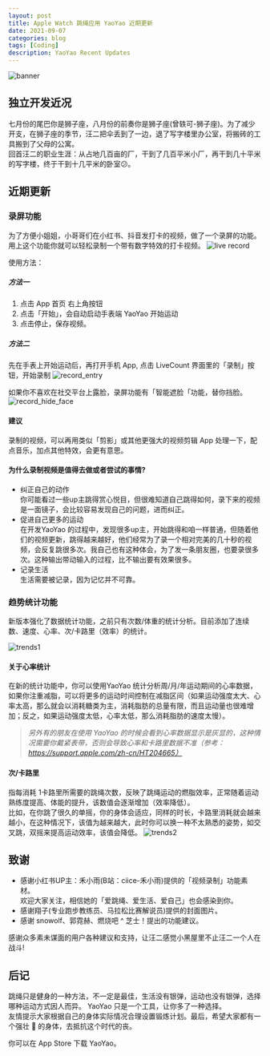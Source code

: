 ```yaml
---
layout: post
title: Apple Watch 跳绳应用 YaoYao 近期更新
date: 2021-09-07
categories: blog
tags: [Coding]
description: YaoYao Recent Updates
---
```


![banner](/img/post/0907/banner.jpeg)
## 独立开发近况
七月份的尾巴你是狮子座，八月份的前奏你是狮子座(曾轶可-狮子座)。为了减少开支，在狮子座的季节，汪二把伞丢到了一边，退了写字楼里办公室，将搬砖的工具搬到了父母的公寓。  
回首汪二的职业生涯：从占地几百亩的厂，干到了几百平米小厂，再干到几十平米的写字楼，终于干到十几平米的卧室😕。  


## 近期更新
### 录屏功能
为了方便小姐姐，小哥哥们在小红书、抖音发打卡的视频，做了一个录屏的功能。用上这个功能你就可以轻松录制一个带有数字特效的打卡视频。
![live record](/img/post/0907/live_rec.gif)  

使用方法：
##### 方法一
1. 点击 App 首页 右上角按钮
2. 点击「开始」，会自动启动手表端 YaoYao 开始运动
3. 点击停止，保存视频。
##### 方法二
先在手表上开始运动后，再打开手机 App, 点击 LiveCount 界面里的「录制」按钮，开始录制
![record_entry](/img/post/0907/rec_entry.jpg)  

如果你不喜欢在社交平台上露脸，录屏功能有「智能遮脸「功能，替你挡脸。
![record_hide_face](/img/post/0907/rec_face.jpg)  

#### 建议
录制的视频，可以再用类似「剪影」或其他更强大的视频剪辑 App 处理一下，配点音乐，加点其他特效，会更有意思。


#### 为什么录制视频是值得去做或者尝试的事情?
- 纠正自己的动作  
你可能看过一些up主跳得赏心悦目，但很难知道自己跳得如何，录下来的视频是一面镜子，会比较容易发现自己的问题，进而纠正。
- 促进自己更多的运动   
在开发YaoYao 的过程中，发现很多up主，开始跳得和咱一样普通，但随着他们的视频更新，跳得越来越好，他们经常为了录一个相对完美的几十秒的视频，会反复跳很多次。我自己也有这种体会，为了发一条朋友圈，也要录很多次。这种输出带动输入的过程，比不输出要有效果很多。
- 记录生活  
生活需要被记录，因为记忆并不可靠。



### 趋势统计功能
新版本强化了数据统计功能，之前只有次数/体重的统计分析。目前添加了连续数、速度、心率、次/卡路里（效率）的统计。

![trends1](/img/post/0907/trends1.jpg)  
#### 关于心率统计
在新的统计功能中，你可以使用YaoYao 统计分析周/月/年运动期间的心率数据，如果你注重减脂，可以将更多的运动时间控制在减脂区间（如果运动强度太大、心率太高，那么就会以消耗糖类为主，消耗脂肪的总量有限，而且运动量也很难增加；反之，如果运动强度太低，心率太低，那么消耗脂肪的速度太慢）。

> *另外有的朋友在使用 YaoYao 的时候会看到心率数据显示是灰显的，这种情况需要你戴紧表带，否则会导致心率和卡路里数据不准（参考：https://support.apple.com/zh-cn/HT204665）*

#### 次/卡路里
指每消耗 1卡路里所需要的跳绳次数，反映了跳绳运动的燃脂效率，正常随着运动熟练度提高、体能的提升，该数值会逐渐增加（效率降低）。   
比如，在你跳了很久的单摇，你的身体会适应，同样的时长，卡路里消耗就会越来越小，在这种情况下，该值为越来越大，此时你可以换一种不太熟悉的姿势，如交叉跳，双摇来提高运动效率，该值会降低。
![trends2](/img/post/0907/trends2.jpg)    

## 致谢
- 感谢小红书UP主：禾小雨(B站：ciice-禾小雨)提供的「视频录制」功能素材。   
欢迎大家关注，相信她的「爱跳绳、爱生活、爱自己」也会感染到你。  
- 感谢翔子(专业跑步教练员、马拉松比赛解说员)提供的封面图片。
- 感谢 snowolf、郭霓赫、燃烧吧 ^ 芝士！提出的功能建议。

感谢众多素未谋面的用户各种建议和支持，让汪二感觉小黑屋里不止汪二一个人在战斗!

## 后记
跳绳只是健身的一种方法，不一定是最佳，生活没有银弹，运动也没有银弹，选择哪种运动方式因人而异。 YaoYao 只是一个工具，让你多了一种选择。   
友情提示大家根据自己的身体实际情况合理设置锻炼计划。最后，希望大家都有一个强壮 💪 的身体，去抵抗这个时代的丧。

你可以在 App Store 下载 YaoYao。